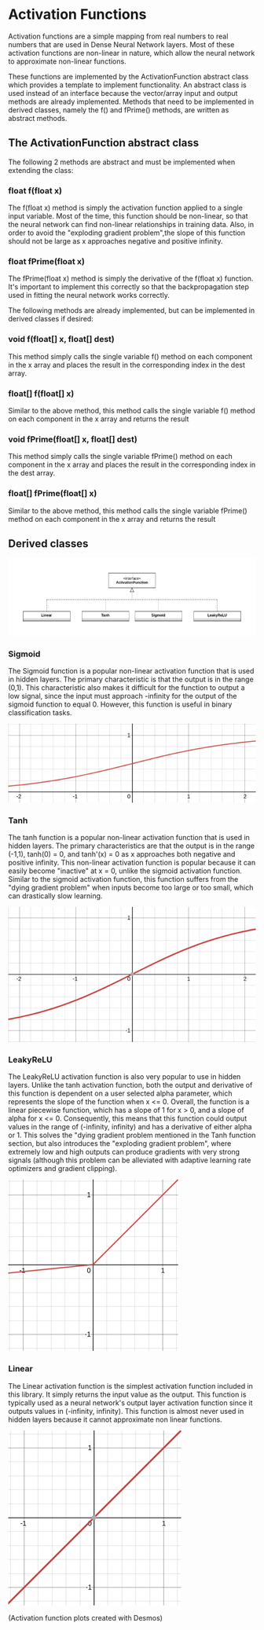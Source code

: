 # Activation Functions

Activation functions are a simple mapping from real numbers to real numbers that are used in Dense Neural Network layers. Most of these activation functions are non-linear in nature, which allow the neural network to approximate non-linear functions.

These functions are implemented by the ActivationFunction abstract class which provides a template to implement functionality. An abstract class is used
instead of an interface because the vector/array input and output methods are already implemented. Methods that need to be implemented in derived classes,
namely the f() and fPrime() methods, are written as abstract methods.

## The ActivationFunction abstract class

The following 2 methods are abstract and must be implemented when extending the class:

### float f(float x)

The f(float x) method is simply the activation function applied to a single input variable. Most of the time, this function should be non-linear, so that the neural network can find non-linear relationships in training data. Also, in order to avoid the "exploding gradient problem",the slope of this function should not be large as x approaches negative and positive infinity.

### float fPrime(float x)

The fPrime(float x) method is simply the derivative of the f(float x) function. It's important to implement this correctly so that the backpropagation step used in fitting the neural network works correctly.


The following methods are already implemented, but can be implemented in derived classes if desired:

### void f(float[] x, float[] dest)

This method simply calls the single variable f() method on each component in the x array and places the result in the corresponding index in the dest array.

### float[] f(float[] x)

Similar to the above method, this method calls the single variable f() method on each component in the x array and returns the result

### void fPrime(float[] x, float[] dest)

This method simply calls the single variable fPrime() method on each component in the x array and places the result in the corresponding index in the dest array.

### float[] fPrime(float[] x)

Similar to the above method, this method calls the single variable fPrime() method on each component in the x array and returns the result


## Derived classes

![Activation function UML diagram](images/uml_activationfunction.png)

### Sigmoid

The Sigmoid function is a popular non-linear activation function that is used in hidden layers. The primary characteristic is that the output is in the range (0,1). This characteristic also makes it difficult for the function to output a low signal, since the input must approach -infinity for the output of the sigmoid function to equal 0. However, this function is useful in binary classification tasks.

![Sigmoid activation function](images/sigmoid.png)

### Tanh

The tanh function is a popular non-linear activation function that is used in hidden layers. The primary characteristics are that the output is in the range (-1,1), tanh(0) = 0, and tanh'(x) = 0 as x approaches both negative and positive infinity. This non-linear activation function is popular because it can easily become "inactive" at x = 0, unlike the sigmoid activation function. Similar to the sigmoid activation function, this function suffers from the "dying gradient problem" when inputs become too large or too small, which can drastically slow learning.

![Tanh activation function](images/tanh.png)

### LeakyReLU

The LeakyReLU activation function is also very popular to use in hidden layers. Unlike the tanh activation function, both the output and derivative of this function is dependent on a user selected alpha parameter, which represents the slope of the function when x <= 0. Overall, the function is a linear piecewise function, which has a slope of 1 for x > 0, and a slope of alpha for x <= 0. Consequently, this means that this function could output values in the range of (-infinity, infinity) and has a derivative of either alpha or 1. This solves the "dying gradient problem mentioned in the Tanh function section, but also introduces the "exploding gradient problem", where extremely low and high outputs can produce gradients with very strong signals (although this problem can be alleviated with adaptive learning rate optimizers and gradient clipping).

![LeakyReLU activation function with an alpha = 0.1](images/leakyrelu.png)

### Linear

The Linear activation function is the simplest activation function included in this library. It simply returns the input value as the output. This function is typically used as a neural network's output layer activation function since it outputs values in (-infinity, infinity). This function is almost never used in hidden layers because it cannot approximate non linear functions.

![Linear activation function](images/linear.png)



(Activation function plots created with Desmos)